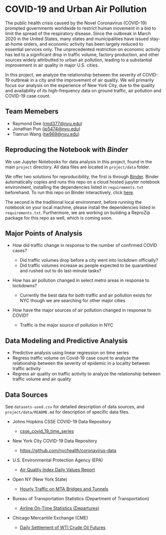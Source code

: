 # COVID-19 and Urban Air Pollution
The public health crisis caused by the Novel Coronavirus (COVID-19) prompted governments worldwide to restrict human movement in a bid to limit the spread of the respiratory disease. Since the outbreak in March 2020 in the United States, many states and municipalities have issued stay-at-home orders, and economic activity has been largely reduced to essential services only. The unprecedented restriction on economic activity has led to a significant drop in traffic volume, factory production, and other sources widely attributted to urban air pollution, leading to a substantial improvement in air quality in major U.S. cities.

In this project, we analyze the relationship between the severity of COVID-19 outbreak in a city and the improvement of air quality. We will primarily focus our analysis on the experience of New York City, due to the quality and availability of its high-frequency data on ground traffic, air pollution and COVID-19 case count.


## Team Memebers
- Raymond Dee (rmd377@nyu.edu)
- Jonathan Pun (jp5474@nyu.edu)
- Tianrun Wang (tw969@nyu.edu)


## Reproducing the Notebook with ***Binder***
We use Jupyter Notebooks for data analysis in this project, found in the main `project` directory. All data files are located in `project/data` folder.

We offer two solutions for reproducibility, the first is through [Binder](https://mybinder.org/). Binder automatically copies and runs this repo on a cloud hosted jupyter notebook environment, installing the dependencies listed in `requirements.txt` beforehand. To run this repo on Binder interactively, click [here](https://hub.gke.mybinder.org/user/tianrunw-big-data-air-pollution-mo5slu43/tree).

The second is the traditional local environment, before running the notebook on your local machine, please install the dependencies listed in `requirements.txt`. Furthermore, we are working on building a ReproZip package for this repo as well, which is coming soon.


## Major Points of Analysis
- How did traffic change in response to the number of confirmed COVID cases?
    - Did traffic volumes drop before a city went into lockdown officially?
    - Did traffic volumes increase as people expected to be quarantined and rushed out to do last-minute tasks?

- How has air pollution changed in select metro areas in response to lockdowns?
    - Currently the best data for both traffic and air pollution exists for NYC though we are searching for other major cities

- How have the major sources of air pollution changed in response to COVID?
    - Traffic is the major source of pollution in NYC


## Data Modeling and Predictive Analysis
- Predictive analysis using linear regression on time series
- Regress traffic volume on Covid-19 case count to analyze the relationship between the severity of epidemic in a locality between traffic activity
- Regress air quality on traffic activity to analyze the relationship between traffic volume and air quality


## Data Sources
See `datasets-used.csv` for detailed description of data sources, and `project/data/README.md` for description of specific data files.

- Johns Hopkins CSSE COVID-19 Data Repository
    - [csse_covid_19_time_series](https://github.com/CSSEGISandData/COVID-19/tree/master/csse_covid_19_data/csse_covid_19_time_series)

- New York City COVID-19 Data Repository
    - https://github.com/nychealth/coronavirus-data

- U.S. Environmental Protection Agency (EPA)
    - [Air Quality Index Daily Values Report](https://www.epa.gov/outdoor-air-quality-data/air-quality-index-daily-values-report)

- Open NY (New York State)
    - [Hourly Traffic on MTA Bridges and Tunnels](https://data.ny.gov/Transportation/Hourly-Traffic-on-Metropolitan-Transportation-Auth/qzve-kjga)

- Bureau of Transportation Statistics (Department of Transportation)
    - [Airline On-Time Statistics (Departures)](https://www.transtats.bts.gov/ONTIME/Departures.aspx)

- Chicago Mercantile Exchange (CME)
    - [Daily Settlement of WTI Crude Oil Futures](https://www.cmegroup.com/trading/energy/crude-oil/light-sweet-crude.html)
